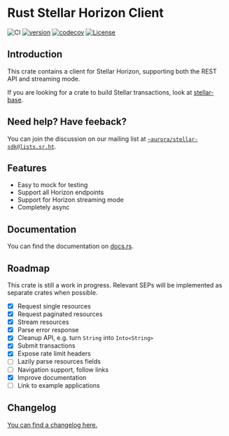 # Rust Stellar Horizon Client

![CI](https://github.com/aurora-rs/stellar-horizon-rs/workflows/CI/badge.svg)
[![version](https://img.shields.io/crates/v/stellar-horizon)](https://crates.io/crates/stellar-horizon)
[![codecov](https://codecov.io/gh/aurora-rs/stellar-horizon-rs/branch/master/graph/badge.svg?token=3DR7ZYCPTQ)](https://codecov.io/gh/aurora-rs/stellar-horizon-rs)
[![License](https://img.shields.io/crates/l/stellar-horizon)](https://github.com/aurora-rs/stellar-horizon-rs/blob/master/LICENSE)


## Introduction

This crate contains a client for Stellar Horizon, supporting both the
REST API and streaming mode.

If you are looking for a crate to build Stellar transactions, look at
[stellar-base](https://github.com/aurora-rs/stellar-base-rs).


## Need help? Have feeback?

You can join the discussion on our mailing list at
[`~aurora/stellar-sdk@lists.sr.ht`](https://lists.sr.ht/~aurora/stellar-sdk).


## Features

 * Easy to mock for testing
 * Support all Horizon endpoints
 * Support for Horizon streaming mode
 * Completely async


## Documentation

You can find the documentation on [docs.rs](https://docs.rs/stellar-horizon).


## Roadmap

This crate is still a work in progress. Relevant SEPs will be
implemented as separate crates when possible.

 - [x] Request single resources
 - [x] Request paginated resources
 - [x] Stream resources
 - [x] Parse error response
 - [x] Cleanup API, e.g. turn `String` into `Into<String>`
 - [x] Submit transactions
 - [x] Expose rate limit headers
 - [ ] Lazily parse resources fields
 - [ ] Navigation support, follow links
 - [x] Improve documentation
 - [ ] Link to example applications

## Changelog

[You can find a changelog here.](https://github.com/aurora-rs/stellar-horizon-rs/blob/master/CHANGELOG.md)
